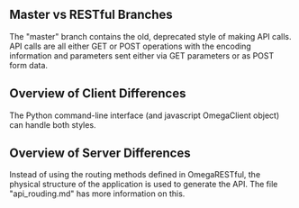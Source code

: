 Master vs RESTful Branches
--------------------------
The "master" branch contains the old, deprecated style of making API calls. API calls are all either GET or POST operations with the encoding information and parameters sent either via GET parameters or as POST form data.

Overview of Client Differences
------------------------------
The Python command-line interface (and javascript OmegaClient object) can handle both styles.

Overview of Server Differences
------------------------------
Instead of using the routing methods defined in OmegaRESTful, the physical structure of the application is used to generate the API. The file "api_rouding.md" has more information on this.
